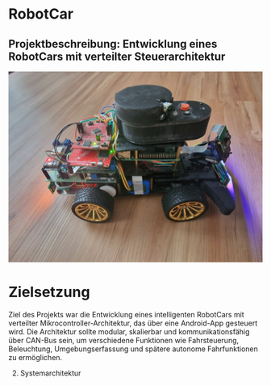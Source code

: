 # RobotCar
## Projektbeschreibung: Entwicklung eines RobotCars mit verteilter Steuerarchitektur

![RobotCar.jpg](https://github.com/EugenJ-creator/RobotCar/blob/main/RobotCar.jpg)


# Zielsetzung
Ziel des Projekts war die Entwicklung eines intelligenten RobotCars mit verteilter Mikrocontroller-Architektur, das über eine Android-App gesteuert wird. Die Architektur sollte modular, skalierbar und kommunikationsfähig über CAN-Bus sein, um verschiedene Funktionen wie Fahrsteuerung, Beleuchtung, Umgebungserfassung und spätere autonome Fahrfunktionen zu ermöglichen.

2. Systemarchitektur
